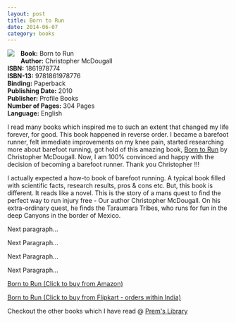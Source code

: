 ```yaml
---
layout: post
title: Born to Run
date: 2014-06-07
category: books
---
```

<img style="clear: right; float: left; margin-bottom: 1em; margin-right: 1em;" 
src="{{site.img-url}}/born-to-run-christopher-mcdougall.jpg"/>   

**Book:** Born to Run  
**Author:** Christopher McDougall  
**ISBN:** 1861978774  
**ISBN-13:** 9781861978776  
**Binding:** Paperback  
**Publishing Date:** 2010  
**Publisher:** Profile Books  
**Number of Pages:** 304 Pages  
**Language:** English  

I read many books which inspired me to such an extent that changed my life forever, for good. This book happened in reverse order. I became a barefoot runner, felt immediate improvements on my knee pain, started researching more about barefoot running, got hold of this amazing book, [Born to Run](http://www.flipkart.com/born-run-christopher-mcdougall-english-profile-books-paperback/p/itmdymamwpv5ux4u?pid=9781861978776&affid=INPremkblo) by Christopher McDougall. Now, I am 100% convinced and happy with the decision of becoming a barefoot runner. Thank you Christopher !!!  

I actually expected a how-to book of barefoot running. A typical book filled with scientific facts, research results, pros & cons etc. But, this book is different. It reads like a novel. This is the story of a mans quest to find the perfect way to run injury free - Our author Christopher McDougall. On his extra-ordinary quest, he finds the Taraumara Tribes, who runs for fun in the deep Canyons in the border of Mexico.  

Next paragraph...  

Next Paragraph...

Next Paragraph...

Next Paragraph...

[Born to Run (Click to buy from Amazon)](http://www.amazon.com/gp/product/0307279189/ref=as_li_tl?ie=UTF8&camp=1789&creative=9325&creativeASIN=0307279189&linkCode=as2&tag=booiverea-20&linkId=O5HKT7TPYZ6JX3ZM)  
  
[Born to Run (Click to buy from Flipkart - orders within India)](http://www.flipkart.com/born-run-christopher-mcdougall-english-profile-books-paperback/p/itmdymamwpv5ux4u?pid=9781861978776&affid=INPremkblo)  

Checkout the other books which I have read @ [Prem's Library]({{site.url}}/books/)  

